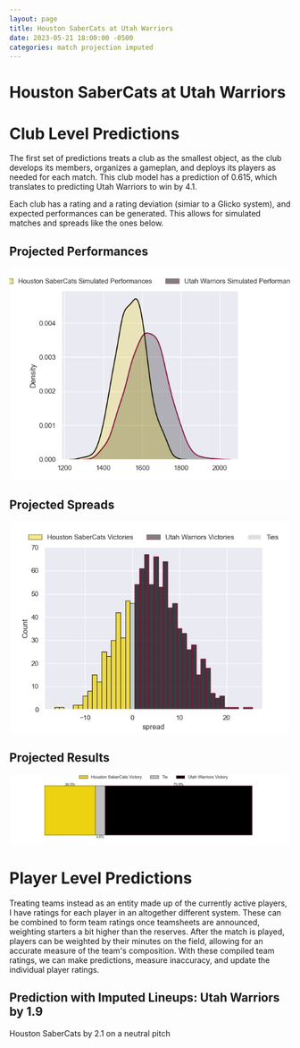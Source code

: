 ```yaml
---  
layout: page  
title: Houston SaberCats at Utah Warriors  
date: 2023-05-21 18:00:00 -0500  
categories: match projection imputed  
---
```

# Houston SaberCats at Utah Warriors

# Club Level Predictions


The first set of predictions treats a club as the smallest object, as the club develops its members, organizes a gameplan, and deploys its players as needed for each match. This club model has a prediction of 0.615, which translates to predicting Utah Warriors to win by 4.1.

Each club has a rating and a rating deviation (simiar to a Glicko system), and expected performances can be generated. This allows for simulated matches and spreads like the ones below.
## Projected Performances


![Projected Performances](plots/performances_2023-05-21-UtahWarriors-HoustonSaberCats.png)
## Projected Spreads


![Projected Spreads](plots/spreads_2023-05-21-UtahWarriors-HoustonSaberCats.png)
## Projected Results


![Projected Results](plots/resultbar_2023-05-21-UtahWarriors-HoustonSaberCats.png)
# Player Level Predictions


Treating teams instead as an entity made up of the currently active players, I have ratings for each player in an altogether different system. These can be combined to form team ratings once teamsheets are announced, weighting starters a bit higher than the reserves. After the match is played, players can be weighted by their minutes on the field, allowing for an accurate measure of the team's composition. With these compiled team ratings, we can make predictions, measure inaccuracy, and update the individual player ratings.
## Prediction with Imputed Lineups: Utah Warriors by 1.9


Houston SaberCats by 2.1 on a neutral pitch

